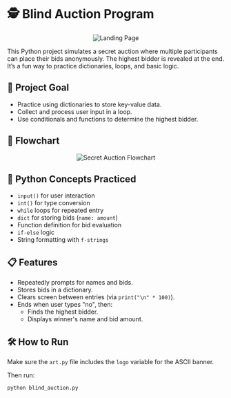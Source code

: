 # 🕵 Blind Auction Program
<p align="center">
  <img src="https://redeem-innovations.com/wp-content/uploads/2025/05/09_Blind_Auction.jpg" alt="Landing Page" />
</p>

This Python project simulates a secret auction where multiple participants can place their bids anonymously. The highest bidder is revealed at the end. It’s a fun way to practice dictionaries, loops, and basic logic.

## 🎯 Project Goal

- Practice using dictionaries to store key-value data.
- Collect and process user input in a loop.
- Use conditionals and functions to determine the highest bidder.

## 🧭 Flowchart

<p align="center">
  <img src="https://redeem-innovations.com/wp-content/uploads/2025/05/blind_auction-map.jpg" alt="Secret Auction Flowchart" />
</p>


## 🧠 Python Concepts Practiced

- `input()` for user interaction
- `int()` for type conversion
- `while` loops for repeated entry
- `dict` for storing bids (`name: amount`)
- Function definition for bid evaluation
- `if-else` logic
- String formatting with `f-strings`

## 📋 Features

- Repeatedly prompts for names and bids.
- Stores bids in a dictionary.
- Clears screen between entries (via `print("\n" * 100)`).
- Ends when user types "no", then:
  - Finds the highest bidder.
  - Displays winner's name and bid amount.

## 🛠 How to Run

Make sure the `art.py` file includes the `logo` variable for the ASCII banner.

Then run:

```bash
python blind_auction.py
